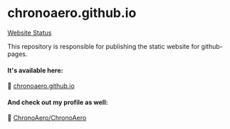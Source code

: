 # chronoaero.github.io

[Website Status](https://img.shields.io/website?down_color=red&down_message=offline&style=flat-square&up_color=blue&up_message=online&url=https%3A%2F%2Fchronoaero.github.io%2F)

This repository is responsible for publishing the static website for github-pages.

#### It's available here:

🔗 [chronoaero.github.io](https://chronoaero.github.io)

#### And check out my profile as well:

🎯 [ChronoAero/ChronoAero](https://github.com/ChronoAero/ChronoAero)
